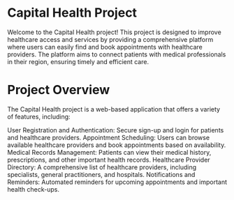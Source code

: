 # Capital Health Project

Welcome to the Capital Health project! This project is designed to improve healthcare access and services by providing a comprehensive platform where users can easily find and book appointments with healthcare providers. The platform aims to connect patients with medical professionals in their region, ensuring timely and efficient care.

# Project Overview
The Capital Health project is a web-based application that offers a variety of features, including:

 User Registration and Authentication: Secure sign-up and login for patients and healthcare providers.
Appointment Scheduling: Users can browse available healthcare providers and book appointments based on availability.
Medical Records Management: Patients can view their medical history, prescriptions, and other important health records.
Healthcare Provider Directory: A comprehensive list of healthcare providers, including specialists, general practitioners, and hospitals.
Notifications and Reminders: Automated reminders for upcoming appointments and important health check-ups.
